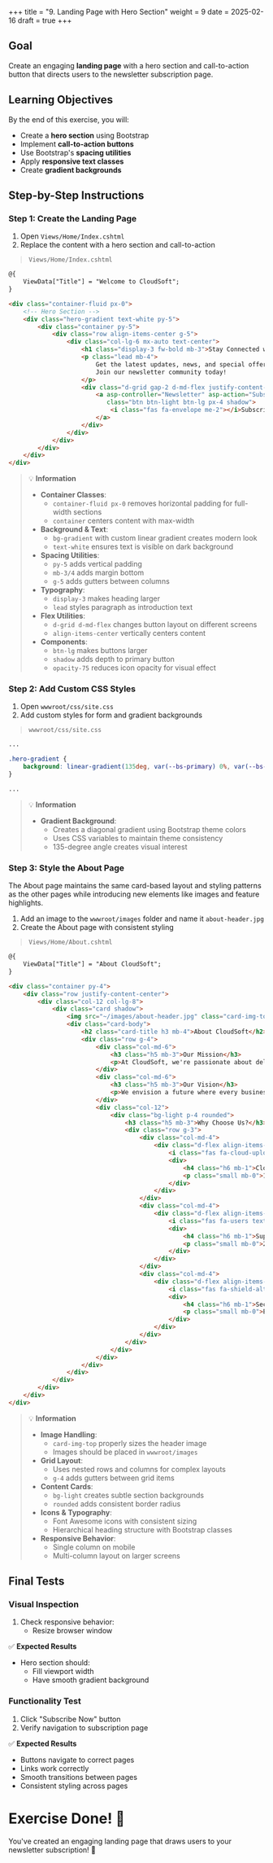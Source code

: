 +++
title = "9. Landing Page with Hero Section"
weight = 9
date = 2025-02-16
draft = true
+++

## Goal

Create an engaging **landing page** with a hero section and call-to-action button that directs users to the newsletter subscription page.

## Learning Objectives

By the end of this exercise, you will:

- Create a **hero section** using Bootstrap
- Implement **call-to-action buttons**
- Use Bootstrap's **spacing utilities**
- Apply **responsive text classes**
- Create **gradient backgrounds**

## Step-by-Step Instructions

### Step 1: Create the Landing Page

1. Open `Views/Home/Index.cshtml`
2. Replace the content with a hero section and call-to-action

>  `Views/Home/Index.cshtml`

```html
@{
    ViewData["Title"] = "Welcome to CloudSoft";
}

<div class="container-fluid px-0">
    <!-- Hero Section -->
    <div class="hero-gradient text-white py-5">
        <div class="container py-5">
            <div class="row align-items-center g-5">
                <div class="col-lg-6 mx-auto text-center">
                    <h1 class="display-3 fw-bold mb-3">Stay Connected with CloudSoft</h1>
                    <p class="lead mb-4">
                        Get the latest updates, news, and special offers delivered directly to your inbox.
                        Join our newsletter community today!
                    </p>
                    <div class="d-grid gap-2 d-md-flex justify-content-center">
                        <a asp-controller="Newsletter" asp-action="Subscribe" 
                           class="btn btn-light btn-lg px-4 shadow">
                            <i class="fas fa-envelope me-2"></i>Subscribe Now
                        </a>
                    </div>
                </div> 
            </div>
        </div>
    </div>
</div>
```

> 💡 **Information**
>
> - **Container Classes**:
>   - `container-fluid px-0` removes horizontal padding for full-width sections
>   - `container` centers content with max-width
> - **Background & Text**:
>   - `bg-gradient` with custom linear gradient creates modern look
>   - `text-white` ensures text is visible on dark background
> - **Spacing Utilities**:
>   - `py-5` adds vertical padding
>   - `mb-3/4` adds margin bottom
>   - `g-5` adds gutters between columns
> - **Typography**:
>   - `display-3` makes heading larger
>   - `lead` styles paragraph as introduction text
> - **Flex Utilities**:
>   - `d-grid d-md-flex` changes button layout on different screens
>   - `align-items-center` vertically centers content
> - **Components**:
>   - `btn-lg` makes buttons larger
>   - `shadow` adds depth to primary button
>   - `opacity-75` reduces icon opacity for visual effect

### Step 2: Add Custom CSS Styles

1. Open `wwwroot/css/site.css`
2. Add custom styles for form and gradient backgrounds

> `wwwroot/css/site.css`

```css
...

.hero-gradient {
    background: linear-gradient(135deg, var(--bs-primary) 0%, var(--bs-info) 100%);
}

...
```

> 💡 **Information**
> 
> - **Gradient Background**:
>   - Creates a diagonal gradient using Bootstrap theme colors
>   - Uses CSS variables to maintain theme consistency
>   - 135-degree angle creates visual interest

### Step 3: Style the About Page

The About page maintains the same card-based layout and styling patterns as the other pages while introducing new elements like images and feature highlights.

1. Add an image to the `wwwroot/images` folder and name it `about-header.jpg`
2. Create the About page with consistent styling

> `Views/Home/About.cshtml`

```html
@{
    ViewData["Title"] = "About CloudSoft";
}

<div class="container py-4">
    <div class="row justify-content-center">
        <div class="col-12 col-lg-8">
            <div class="card shadow">
                <img src="~/images/about-header.jpg" class="card-img-top" alt="CloudSoft Office">
                <div class="card-body">
                    <h2 class="card-title h3 mb-4">About CloudSoft</h2>
                    <div class="row g-4">
                        <div class="col-md-6">
                            <h3 class="h5 mb-3">Our Mission</h3>
                            <p>At CloudSoft, we're passionate about delivering cutting-edge cloud solutions that help businesses thrive in the digital age.</p>
                        </div>
                        <div class="col-md-6">
                            <h3 class="h5 mb-3">Our Vision</h3>
                            <p>We envision a future where every business, regardless of size, can harness the power of cloud technology to achieve their goals.</p>
                        </div>
                        <div class="col-12">
                            <div class="bg-light p-4 rounded">
                                <h3 class="h5 mb-3">Why Choose Us?</h3>
                                <div class="row g-3">
                                    <div class="col-md-4">
                                        <div class="d-flex align-items-center">
                                            <i class="fas fa-cloud-upload-alt text-primary fa-2x me-3"></i>
                                            <div>
                                                <h4 class="h6 mb-1">Cloud Expertise</h4>
                                                <p class="small mb-0">10+ years experience</p>
                                            </div>
                                        </div>
                                    </div>
                                    <div class="col-md-4">
                                        <div class="d-flex align-items-center">
                                            <i class="fas fa-users text-primary fa-2x me-3"></i>
                                            <div>
                                                <h4 class="h6 mb-1">Support Team</h4>
                                                <p class="small mb-0">24/7 availability</p>
                                            </div>
                                        </div>
                                    </div>
                                    <div class="col-md-4">
                                        <div class="d-flex align-items-center">
                                            <i class="fas fa-shield-alt text-primary fa-2x me-3"></i>
                                            <div>
                                                <h4 class="h6 mb-1">Security First</h4>
                                                <p class="small mb-0">Enterprise-grade</p>
                                            </div>
                                        </div>
                                    </div>
                                </div>
                            </div>
                        </div>
                    </div>
                </div>
            </div>
        </div>
    </div>
</div>
```

> 💡 **Information**
>
> - **Image Handling**:
>   - `card-img-top` properly sizes the header image
>   - Images should be placed in `wwwroot/images`
> - **Grid Layout**:
>   - Uses nested rows and columns for complex layouts
>   - `g-4` adds gutters between grid items
> - **Content Cards**:
>   - `bg-light` creates subtle section backgrounds
>   - `rounded` adds consistent border radius
> - **Icons & Typography**:
>   - Font Awesome icons with consistent sizing
>   - Hierarchical heading structure with Bootstrap classes
> - **Responsive Behavior**:
>   - Single column on mobile
>   - Multi-column layout on larger screens


## Final Tests

### Visual Inspection

1. Check responsive behavior:
   - Resize browser window

✅ **Expected Results**

- Hero section should:
  - Fill viewport width
  - Have smooth gradient background

### Functionality Test

1. Click "Subscribe Now" button
2. Verify navigation to subscription page

✅ **Expected Results**

- Buttons navigate to correct pages
- Links work correctly
- Smooth transitions between pages
- Consistent styling across pages

# Exercise Done! 🎉

You've created an engaging landing page that draws users to your newsletter subscription! 🚀
